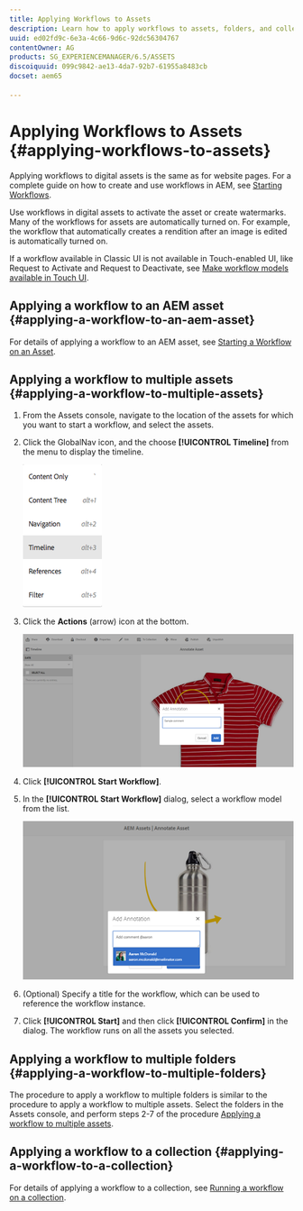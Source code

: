 ```yaml
---
title: Applying Workflows to Assets
description: Learn how to apply workflows to assets, folders, and collections in AEM Assets.
uuid: ed02fd9c-6e3a-4c66-9d6c-92dc56304767
contentOwner: AG
products: SG_EXPERIENCEMANAGER/6.5/ASSETS
discoiquuid: 099c9842-ae13-4da7-92b7-61955a8483cb
docset: aem65

---
```


# Applying Workflows to Assets {#applying-workflows-to-assets}

Applying workflows to digital assets is the same as for website pages. For a complete guide on how to create and use workflows in AEM, see [Starting Workflows](/help/sites-authoring/workflows-participating.md).

Use workflows in digital assets to activate the asset or create watermarks. Many of the workflows for assets are automatically turned on. For example, the workflow that automatically creates a rendition after an image is edited is automatically turned on.

If a workflow available in Classic UI is not available in Touch-enabled UI, like Request to Activate and Request to Deactivate, see [Make workflow models available in Touch UI](/help/sites-developing/workflows-models.md#classic2touchui).

## Applying a workflow to an AEM asset {#applying-a-workflow-to-an-aem-asset}

For details of applying a workflow to an AEM asset, see [Starting a Workflow on an Asset](/help/assets/managing-assets-touch-ui.md#starting-a-workflow-on-an-asset).

## Applying a workflow to multiple assets {#applying-a-workflow-to-multiple-assets}

1. From the Assets console, navigate to the location of the assets for which you want to start a workflow, and select the assets.
1. Click the GlobalNav icon, and the choose **[!UICONTROL Timeline]** from the menu to display the timeline.

   ![screen_shot_2019-03-06at123325pm](assets/screen_shot_2019-03-06at123325pm.png)

1. Click the **Actions** (arrow) icon at the bottom.

   ![chlimage_1-30](assets/chlimage_1-30.png)

1. Click **[!UICONTROL Start Workflow]**.
1. In the **[!UICONTROL Start Workflow]** dialog, select a workflow model from the list.

   ![chlimage_1-31](assets/chlimage_1-31.png)

1. (Optional) Specify a title for the workflow, which can be used to reference the workflow instance.
1. Click **[!UICONTROL Start]** and then click **[!UICONTROL Confirm]** in the dialog. The workflow runs on all the assets you selected.

## Applying a workflow to multiple folders {#applying-a-workflow-to-multiple-folders}

The procedure to apply a workflow to multiple folders is similar to the procedure to apply a workflow to multiple assets. Select the folders in the Assets console, and perform steps 2-7 of the procedure [Applying a workflow to multiple assets](/help/assets/assets-workflow.md#applying-a-workflow-to-multiple-assets).

## Applying a workflow to a collection {#applying-a-workflow-to-a-collection}

For details of applying a workflow to a collection, see [Running a workflow on a collection](/help/assets/managing-collections-touch-ui.md#running-a-workflow-on-a-collection).
